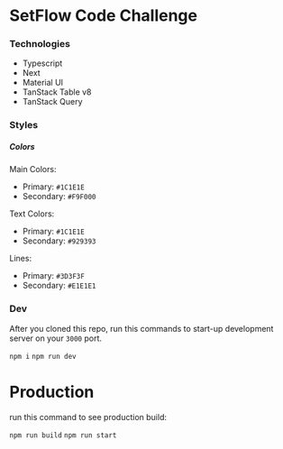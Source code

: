 # SetFlow Code Challenge

### Technologies

- Typescript
- Next
- Material UI
- TanStack Table v8
- TanStack Query

### Styles

##### Colors

Main Colors:

- Primary: `#1C1E1E`
- Secondary: `#F9F000`

Text Colors:

- Primary: `#1C1E1E`
- Secondary: `#929393`

Lines:

- Primary: `#3D3F3F`
- Secondary: `#E1E1E1`

### Dev

After you cloned this repo, run this commands to start-up development server on your `3000` port.

`npm i`
`npm run dev`

# Production

run this command to see production build:

`npm run build`
`npm run start`
